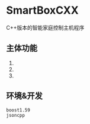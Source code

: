 
SmartBoxCXX
========
C++版本的智能家庭控制主机程序

## 主体功能

1. 
2. 
3. 

## 环境&开发

    boost1.59
    jsoncpp 
    
